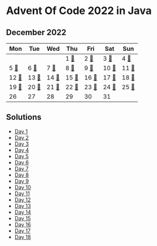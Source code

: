 # Advent Of Code 2022 in Java

## December 2022

| Mon                  | Tue                    | Wed                  | Thu                  | Fri                  | Sat                  | Sun                  |
|----------------------|------------------------|----------------------|----------------------|----------------------|----------------------|----------------------|
|                      |                        |                      | 1 [🌟][aoc.2022.1]   | 2 [🌟][aoc.2022.2]   | 3 [🌟][aoc.2022.3]   | 4 [🌟][aoc.2022.4]   |
| 5 [🌟][aoc.2022.5]   | 6 [🌟][aoc.2022.6]     | 7 [🌟][aoc.2022.7]   | 8 [🌟][aoc.2022.8]   | 9 [🌟][aoc.2022.9]   | 10 [🌟][aoc.2022.10] | 11 [🌟][aoc.2022.11] |
| 12 [🌟][aoc.2022.12] | 13 [🌟][aoc.2022.13]   | 14 [🌟][aoc.2022.14] | 15 [🌟][aoc.2022.15] | 16 [🌟][aoc.2022.16] | 17 [🌟][aoc.2022.17] | 18 [🌟][aoc.2022.18] |
| 19 [🌟][aoc.2022.19] | 20 [🌟][aoc.2022.20]   | 21 [🌟][aoc.2022.21] | 22 [🌟][aoc.2022.22] | 23 [🌟][aoc.2022.23] | 24 [🌟][aoc.2022.24] | 25 [🌟][aoc.2022.25] |
| 26                   | 27                     | 28                   | 29                   | 30                   | 31                   |                      |

## Solutions

- [Day 1][day.1]
- [Day 2][day.2]
- [Day 3][day.3]
- [Day 4][day.4]
- [Day 5][day.5]
- [Day 6][day.6]
- [Day 7][day.7]
- [Day 8][day.8]
- [Day 9][day.9]
- [Day 10][day.10]
- [Day 11][day.11]
- [Day 12][day.12]
- [Day 13][day.13]
- [Day 14][day.14]
- [Day 15][day.15]
- [Day 16][day.16]
- [Day 17][day.17]
- [Day 18][day.18]

[aoc.2022.1]: https://adventofcode.com/2022/day/1
[aoc.2022.2]: https://adventofcode.com/2022/day/2
[aoc.2022.3]: https://adventofcode.com/2022/day/3
[aoc.2022.4]: https://adventofcode.com/2022/day/4
[aoc.2022.5]: https://adventofcode.com/2022/day/5
[aoc.2022.6]: https://adventofcode.com/2022/day/6
[aoc.2022.7]: https://adventofcode.com/2022/day/7
[aoc.2022.8]: https://adventofcode.com/2022/day/8
[aoc.2022.9]: https://adventofcode.com/2022/day/9
[aoc.2022.10]: https://adventofcode.com/2022/day/10
[aoc.2022.11]: https://adventofcode.com/2022/day/11
[aoc.2022.12]: https://adventofcode.com/2022/day/12
[aoc.2022.13]: https://adventofcode.com/2022/day/13
[aoc.2022.14]: https://adventofcode.com/2022/day/14
[aoc.2022.15]: https://adventofcode.com/2022/day/15
[aoc.2022.16]: https://adventofcode.com/2022/day/16
[aoc.2022.17]: https://adventofcode.com/2022/day/17
[aoc.2022.18]: https://adventofcode.com/2022/day/18
[aoc.2022.19]: https://adventofcode.com/2022/day/19
[aoc.2022.20]: https://adventofcode.com/2022/day/20
[aoc.2022.21]: https://adventofcode.com/2022/day/21
[aoc.2022.22]: https://adventofcode.com/2022/day/22
[aoc.2022.23]: https://adventofcode.com/2022/day/23
[aoc.2022.24]: https://adventofcode.com/2022/day/24
[aoc.2022.25]: https://adventofcode.com/2022/day/25

[day.1]: src/main/java/Day1.java
[day.2]: src/main/java/Day2.java
[day.3]: src/main/java/Day3.java
[day.4]: src/main/java/Day4.java
[day.5]: src/main/java/Day5.java
[day.6]: src/main/java/Day6.java
[day.7]: src/main/java/Day7.java
[day.8]: src/main/java/Day8.java
[day.9]: src/main/java/Day9.java
[day.10]: src/main/java/Day10.java
[day.11]: src/main/java/Day11.java
[day.12]: src/main/java/Day12.java
[day.13]: src/main/java/Day13.java
[day.14]: src/main/java/Day14.java
[day.15]: src/main/java/Day15.java
[day.16]: src/main/java/Day16.java
[day.17]: src/main/java/Day17.java
[day.18]: src/main/java/Day18.java